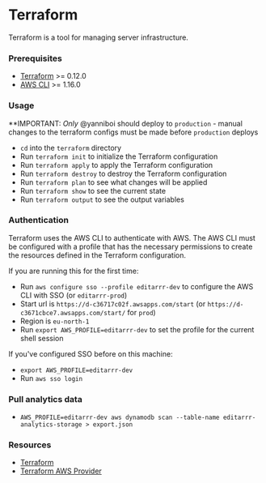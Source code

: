 # Terraform

Terraform is a tool for managing server infrastructure.

### Prerequisites

- [Terraform](https://www.terraform.io/downloads.html) >= 0.12.0
- [AWS CLI](https://docs.aws.amazon.com/cli/latest/userguide/cli-chap-install.html) >= 1.16.0

### Usage

**IMPORTANT: _Only_ @yanniboi should deploy to `production` - manual changes to the terraform configs must be made before `production` deploys

- `cd` into the `terraform` directory
- Run `terraform init` to initialize the Terraform configuration
- Run `terraform apply` to apply the Terraform configuration
- Run `terraform destroy` to destroy the Terraform configuration
- Run `terraform plan` to see what changes will be applied
- Run `terraform show` to see the current state
- Run `terraform output` to see the output variables

### Authentication

Terraform uses the AWS CLI to authenticate with AWS. The AWS CLI must be configured with a profile that has the necessary permissions to create the resources defined in the Terraform configuration.

If you are running this for the first time:
- Run `aws configure sso --profile editarrr-dev` to configure the AWS CLI with SSO (or `editarrr-prod`)
- Start url is `https://d-c36717c02f.awsapps.com/start` (or `https://d-c3671cbce7.awsapps.com/start/` for `prod`)
- Region is `eu-north-1`
- Run `export AWS_PROFILE=editarrr-dev` to set the profile for the current shell session

If you've configured SSO before on this machine:
- `export AWS_PROFILE=editarrr-dev`
- Run `aws sso login`

### Pull analytics data

-  `AWS_PROFILE=editarrr-dev aws dynamodb scan --table-name editarrr-analytics-storage > export.json`

### Resources

- [Terraform](https://www.terraform.io/)
- [Terraform AWS Provider](https://www.terraform.io/docs/providers/aws/index.html)
